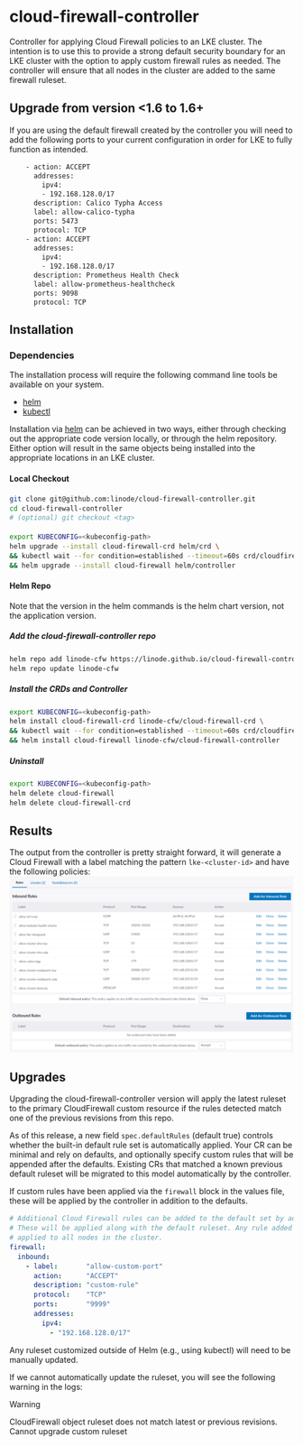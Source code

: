 # cloud-firewall-controller

Controller for applying Cloud Firewall policies to an LKE cluster. The intention is to use this to provide a strong
default security boundary for an LKE cluster with the option to apply custom firewall rules as needed. The controller
will ensure that all nodes in the cluster are added to the same firewall ruleset.

## Upgrade from version <1.6 to 1.6+
If you are using the default firewall created by the controller you will need to add the following ports
to your current configuration in order for LKE to fully function as intended.

```
    - action: ACCEPT
      addresses:
        ipv4:
        - 192.168.128.0/17
      description: Calico Typha Access 
      label: allow-calico-typha
      ports: 5473
      protocol: TCP
    - action: ACCEPT
      addresses:
        ipv4:
        - 192.168.128.0/17
      description: Prometheus Health Check
      label: allow-prometheus-healthcheck
      ports: 9098
      protocol: TCP
```


## Installation

### Dependencies

The installation process will require the following command line tools be available on your system.

- [helm](https://helm.sh/docs/intro/install/)
- [kubectl](https://kubernetes.io/docs/tasks/tools/#kubectl)

Installation via [helm](https://helm.sh/docs/intro/install/) can be achieved in two ways, either through checking out
the appropriate code version locally, or through the helm repository. Either option will result in the same objects
being installed into the appropriate locations in an LKE cluster.

#### Local Checkout

```sh
git clone git@github.com:linode/cloud-firewall-controller.git
cd cloud-firewall-controller 
# (optional) git checkout <tag> 

export KUBECONFIG=<kubeconfig-path> 
helm upgrade --install cloud-firewall-crd helm/crd \
&& kubectl wait --for condition=established --timeout=60s crd/cloudfirewalls.networking.linode.com \
&& helm upgrade --install cloud-firewall helm/controller
```
  
#### Helm Repo

Note that the version in the helm commands is the helm chart version, not the application version.

##### Add the cloud-firewall-controller repo

```sh
helm repo add linode-cfw https://linode.github.io/cloud-firewall-controller
helm repo update linode-cfw
```

##### Install the CRDs and Controller

```sh
export KUBECONFIG=<kubeconfig-path> 
helm install cloud-firewall-crd linode-cfw/cloud-firewall-crd \
&& kubectl wait --for condition=established --timeout=60s crd/cloudfirewalls.networking.linode.com \
&& helm install cloud-firewall linode-cfw/cloud-firewall-controller
```

##### Uninstall

```sh
export KUBECONFIG=<kubeconfig-path> 
helm delete cloud-firewall
helm delete cloud-firewall-crd
```

## Results

The output from the controller is pretty straight forward, it will generate a Cloud Firewall with a label matching the
pattern `lke-<cluster-id>` and have the following policies:
![image](./docs/images/default-result.png)

## Upgrades

Upgrading the cloud-firewall-controller version will apply the latest ruleset to the primary CloudFirewall custom resource
 if the rules detected match one of the previous revisions from this repo.

As of this release, a new field `spec.defaultRules` (default true) controls whether the built-in default rule set is
automatically applied. Your CR can be minimal and rely on defaults, and optionally specify custom rules that will be
appended after the defaults. Existing CRs that matched a known previous default ruleset will be migrated to this model
automatically by the controller.

If custom rules have been applied via the `firewall` block in the values file, these will be applied by the controller
in addition to the defaults.

```yaml
# Additional Cloud Firewall rules can be added to the default set by adding them to the list below.
# These will be applied along with the default ruleset. Any rule added here will be
# applied to all nodes in the cluster.
firewall:
  inbound:
    - label:       "allow-custom-port"
      action:      "ACCEPT"
      description: "custom-rule"
      protocol:    "TCP"
      ports:       "9999"
      addresses:
        ipv4:
          - "192.168.128.0/17"
```

Any ruleset customized outside of Helm (e.g., using kubectl) will need to be manually updated.

If we cannot automatically update the ruleset, you will see the following warning in the logs:

> [!WARNING]
> CloudFirewall object ruleset does not match latest or previous revisions. Cannot upgrade custom ruleset
